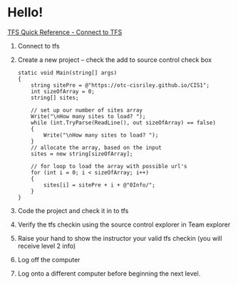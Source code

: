 # Hello!
[TFS Quick Reference - Connect to TFS](ConnecttoTFS.pdf)

1.	Connect to tfs
2.	Create a new project – check the add to source control check box

        static void Main(string[] args)
        {
            string sitePre = @"https://otc-cisriley.github.io/CIS1";
            int sizeOfArray = 0;
            string[] sites;

            // set up our number of sites array
            Write("\nHow many sites to load? ");
            while (int.TryParse(ReadLine(), out sizeOfArray) == false)
            {
                Write("\nHow many sites to load? ");
            }
            // allocate the array, based on the input
            sites = new string[sizeOfArray];

            // for loop to load the array with possible url's
            for (int i = 0; i < sizeOfArray; i++)
            {
                sites[i] = sitePre + i + @"0Info/";
            }
        }



3.	Code the project and check it in to tfs
4.	Verify the tfs checkin using the source control explorer in Team explorer
5.	Raise your hand to show the instructor your valid tfs checkin (you will receive level 2 info)
 
6.	Log off the computer
7.	Log onto a different computer before beginning the next level.
